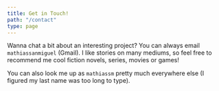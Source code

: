 ```yaml
---
title: Get in Touch!
path: "/contact"
type: page
---
```


Wanna chat a bit about an interesting project? You can always email `mathiassanmiguel` (Gmail). I like stories on many mediums, so feel free to recommend me cool fiction novels, series, movies or games! 

You can also look me up as `mathiassm` pretty much everywhere else (I figured my last name was too long to type).
